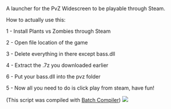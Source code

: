 A launcher for the PvZ Widescreen to be playable through Steam.

How to actually use this:

1 - Install Plants vs Zombies through Steam

2 - Open file location of the game

3 - Delete everything in there except bass.dll

4 - Extract the .7z you downloaded earlier

6 - Put your bass.dll into the pvz folder

5 - Now all you need to do is click play from steam, have fun!

(This script was compiled with [Batch Compiler](https://sourceforge.net/projects/batch-compiler/))
![](https://static.wikia.nocookie.net/logopedia/images/0/01/Pvz_logo_stacked_rgb.png/revision/latest?cb=20120408101754)
